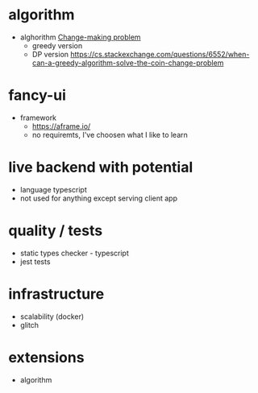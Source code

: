 # algorithm
- alghorithm [Change-making problem](https://en.wikipedia.org/wiki/Change-making_problem)
  - greedy version 
  - DP version
  https://cs.stackexchange.com/questions/6552/when-can-a-greedy-algorithm-solve-the-coin-change-problem

# fancy-ui
 - framework
   - https://aframe.io/ 
   - no requiremts, I've choosen what I like to learn

# live backend with potential
 - language typescript
 - not used for anything except serving client app
 
# quality / tests
 - static types checker - typescript
 - jest tests

# infrastructure

 - scalability (docker)
 - glitch
 
# extensions
 
 - algorithm
 